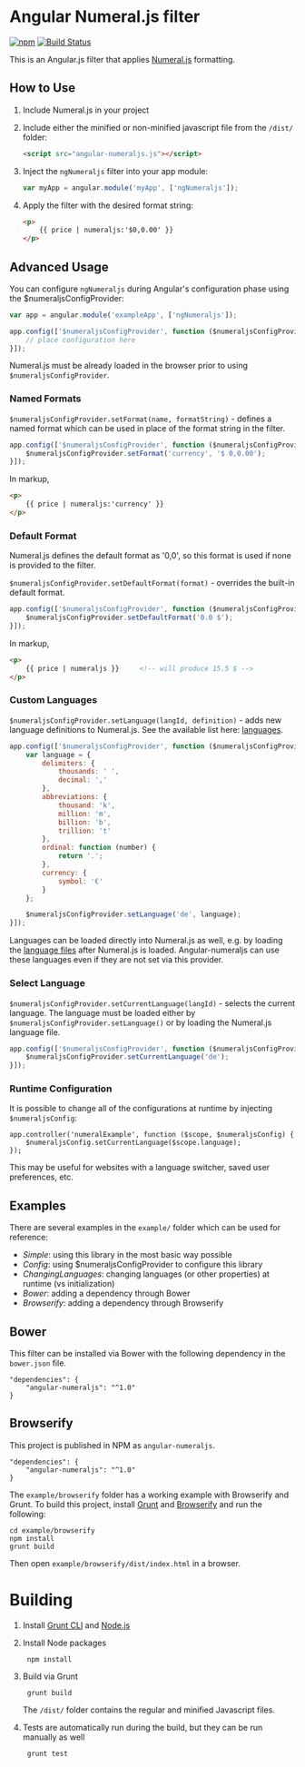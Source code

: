 # Angular Numeral.js filter

[![npm](https://img.shields.io/npm/v/angular-numeraljs.svg)](https://www.npmjs.com/package/angular-numeraljs) [![Build Status](https://travis-ci.org/baumandm/angular-numeraljs.svg?branch=master)](https://travis-ci.org/baumandm/angular-numeraljs)

This is an Angular.js filter that applies [Numeral.js](http://numeraljs.com/) formatting.

## How to Use

1. Include Numeral.js in your project

2. Include either the minified or non-minified javascript file from the `/dist/` folder:

    ```html
    <script src="angular-numeraljs.js"></script>
    ```

3. Inject the `ngNumeraljs` filter into your app module:

    ```javascript
    var myApp = angular.module('myApp', ['ngNumeraljs']);
    ```

4. Apply the filter with the desired format string:
    ```html
    <p>
        {{ price | numeraljs:'$0,0.00' }}
    </p>
    ```

## Advanced Usage

You can configure `ngNumeraljs` during Angular's configuration phase using the $numeraljsConfigProvider:

```js
var app = angular.module('exampleApp', ['ngNumeraljs']);

app.config(['$numeraljsConfigProvider', function ($numeraljsConfigProvider) {
    // place configuration here
}]);
```

Numeral.js must be already loaded in the browser prior to using `$numeraljsConfigProvider`.

### Named Formats

`$numeraljsConfigProvider.setFormat(name, formatString)` - defines a named format which can be used in place of the format string in the filter.

```js
app.config(['$numeraljsConfigProvider', function ($numeraljsConfigProvider) {
    $numeraljsConfigProvider.setFormat('currency', '$ 0,0.00');
}]);
```

In markup,

```html
<p>
    {{ price | numeraljs:'currency' }}
</p>
```

### Default Format

Numeral.js defines the default format as '0,0', so this format is used if none is provided to the filter.

`$numeraljsConfigProvider.setDefaultFormat(format)` - overrides the built-in default format.

```js
app.config(['$numeraljsConfigProvider', function ($numeraljsConfigProvider) {
    $numeraljsConfigProvider.setDefaultFormat('0.0 $');
}]);
```

In markup,

```html
<p>
    {{ price | numeraljs }}     <!-- will produce 15.5 $ -->
</p>
```

### Custom Languages

`$numeraljsConfigProvider.setLanguage(langId, definition)` - adds new language definitions to Numeral.js. See the available list here: [languages](https://github.com/adamwdraper/Numeral-js/tree/master/languages).  

```js
app.config(['$numeraljsConfigProvider', function ($numeraljsConfigProvider) {
    var language = {
        delimiters: {
            thousands: ' ',
            decimal: ','
        },
        abbreviations: {
            thousand: 'k',
            million: 'm',
            billion: 'b',
            trillion: 't'
        },
        ordinal: function (number) {
            return '.';
        },
        currency: {
            symbol: '€'
        }
    };

    $numeraljsConfigProvider.setLanguage('de', language);
}]);
```

Languages can be loaded directly into Numeral.js as well, e.g. by loading the [language files](https://github.com/adamwdraper/Numeral-js/tree/master/languages) after Numeral.js is loaded.  Angular-numeraljs can use these languages even if they are not set via this provider.

### Select Language

`$numeraljsConfigProvider.setCurrentLanguage(langId)` - selects the current language.  The language must be loaded either by `$numeraljsConfigProvider.setLanguage()` or by loading the Numeral.js language file.

```js
app.config(['$numeraljsConfigProvider', function ($numeraljsConfigProvider) {
    $numeraljsConfigProvider.setCurrentLanguage('de');
}]);
```

### Runtime Configuration

It is possible to change all of the configurations at runtime by injecting `$numeraljsConfig`:

    app.controller('numeralExample', function ($scope, $numeraljsConfig) {
        $numeraljsConfig.setCurrentLanguage($scope.language);
    });

This may be useful for websites with a language switcher, saved user preferences, etc.

## Examples

There are several examples in the `example/` folder which can be used for reference:

* _Simple_: using this library in the most basic way possible
* _Config_: using $numeraljsConfigProvider to configure this library
* _ChangingLanguages_: changing languages (or other properties) at runtime (vs initialization)
* _Bower_: adding a dependency through Bower
* _Browserify_: adding a dependency through Browserify

## Bower

This filter can be installed via Bower with the following dependency in the `bower.json` file.

    "dependencies": {
        "angular-numeraljs": "^1.0"
    }

## Browserify

This project is published in NPM as `angular-numeraljs`.

    "dependencies": {
        "angular-numeraljs": "^1.0"
    }

The `example/browserify` folder has a working example with Browserify and Grunt.  To build this project, install [Grunt](http://gruntjs.com/) and [Browserify](http://browserify.org/) and run the following:
    
    cd example/browserify
    npm install
    grunt build

Then open `example/browserify/dist/index.html` in a browser.

# Building

1. Install [Grunt CLI](http://gruntjs.com/getting-started) and [Node.js](http://nodejs.org/)

2. Install Node packages

        npm install

3. Build via Grunt

        grunt build

    The `/dist/` folder contains the regular and minified Javascript files.

4. Tests are automatically run during the build, but they can be run manually as well

        grunt test

